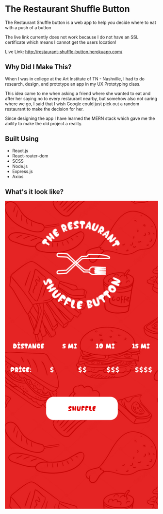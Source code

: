 # The Restaurant Shuffle Button

  The Restaurant Shuffle button is a web app to help you decide where to eat with a push of a button

  The live link currently does not work because I do not have an SSL certificate which means I cannot get the users location!

  Live Link: http://restaurant-shuffle-button.herokuapp.com/

## Why Did I Make This?

  When I was in college at the Art Institute of TN - Nashville, I had to do research, design, and prototype an app in my UX Prototyping     class. 
  
  This idea came to me when asking a friend where she wanted to eat and after her saying no to every restaurant nearby, but somehow also     not caring where we go, I said that I wish Google could just pick out a random restaurant to make the decision for her.
  
  Since designing the app I have learned the MERN stack which gave me the ability to make the old project a reality.

## Built Using

- React.js
- React-router-dom
- SCSS
- Node.js
- Express.js
- Axios

## What's it look like?
![Home](./client/src/img/screenshot.png)
